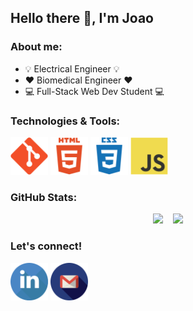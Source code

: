 ## Hello there 👋,  I'm Joao

### About me:
* :bulb: Electrical Engineer :bulb:
* :hearts: Biomedical Engineer :hearts:
* :computer: Full-Stack Web Dev Student :computer:

### Technologies & Tools:
<img src="img/git.svg" width="60"> <img src="img/html.svg" width="60"> <img src="img/css.svg" width="60"> <img src="img/javascript.svg" width="60">

### GitHub Stats:
<p align="center"> 
 <img src="https://github-readme-stats.vercel.app/api?username=joao-gui-marcos&theme=radical"> &nbsp;&nbsp;
 <img src="https://github-readme-stats.vercel.app/api/top-langs/?username=joao-gui-marcos&theme=radical">
</p>

### Let's connect!
<a href="https://www.w3schools.com](https://www.linkedin.com/in/joao-guilherme-de-nigris-marcos" target="_blank"><img src="img/linkedin.png" width="60"></a>
<a href="mailto:jguilherme.marcos@gmail.com"><img src="img/gmail.png" width="60"></a>

<!--
**joao-gui-marcos/joao-gui-marcos** is a ✨ _special_ ✨ repository because its `README.md` (this file) appears on your GitHub profile.

Here are some ideas to get you started:

- 🔭 I’m currently working on ...
- 🌱 I’m currently learning ...
- 👯 I’m looking to collaborate on ...
- 🤔 I’m looking for help with ...
- 💬 Ask me about ...
- 📫 How to reach me: ...
- 😄 Pronouns: ...
- ⚡ Fun fact: ...
-->
